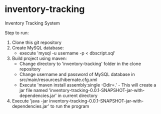 # inventory-tracking
Inventory Tracking System

Step to run:
1. Clone this git repository
1. Create MySQL database:
    * execute 'mysql -u username -p < dbscript.sql'
1. Build project using maven:
    * Change directory to 'inventory-tracking' folder in the clone repository
    * Change username and password of MySQL database in src/main/resources/hibernate.cfg.xml
    * Execute 'maven install assembly:single -Ddir=.' - This will create a jar file named 'inventory-tracking-0.0.1-SNAPSHOT-jar-with-dependencies.jar' in current directory
1. Execute 'java -jar inventory-tracking-0.0.1-SNAPSHOT-jar-with-dependencies.jar' to run the program
    
